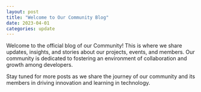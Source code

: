 ```yaml
---
layout: post
title: "Welcome to Our Community Blog"
date: 2023-04-01
categories: update
---
```


Welcome to the official blog of our Community! This is where we share updates, insights, and stories about our projects, events, and members. Our community is dedicated to fostering an environment of collaboration and growth among developers.

Stay tuned for more posts as we share the journey of our community and its members in driving innovation and learning in technology.

